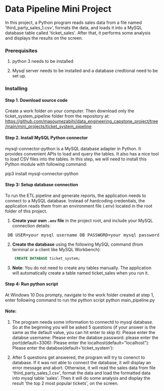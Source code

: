 # Data Pipeline Mini Project

In this project, a Python program reads sales data from a file named 'third_party_sales_1.csv', formats the data, and loads it into a MySQL database table called 'ticket_sales'. After that, it performs some analysis and displays the results on the screen.


### Prerequisites

1. python 3 needs to be installed  

2. Mysql server needs to be installed and a database credtional need to be set up. 


### Installing


#### Step 1. Download source code
Create a work folder on your computer. Then download only the ticket_system_pipeline folder from the repository at:
https://github.com/masoumezabihi/data_engineering_capstone_project/tree/main/mini_projects/ticket_system_pipeline


#### Step 2. Install MySQL Python connector
mysql-connector-python is a MySQL database adapter in Python. It provides convenient APIs to load and query the tables. It also has a nice tool to load CSV files into the tables. In this step, we will need to install this Python module with following command:

pip3 install mysql-connector-python

#### Step 3: Setup database connection
To run the ETL pipeline and generate reports, the application needs to connect to a MySQL database. Instead of hardcoding credentials, the application reads them from an environment file (.env) located in the root folder of this project.

1. **Create your own `.env` file** in the project root, and include your MySQL connection details:

<pre> DB_USER=your_mysql_username DB_PASSWORD=your_mysql_password DB_HOST=127.0.0.1 DB_NAME=ticket_system DB_PORT=3306 </pre>

2. **Create the database** using the following MySQL command (from terminal or a client like MySQL Workbench):
   ```sql
    CREATE DATABASE ticket_system;

3. **Note**: You do not need to create any tables manually. The application will automatically create a table named ticket_sales when you run it.

#### Step 4: Run python script

At Windows 10 Dos prompty, navigate to the work folder created at step 1, enter following command to run the python script
python main_pipeline.py

#### Note:
1. The program needa some information to connectd to mysql database. So at the beginning  you will be asked 5 questions (if your answer is the same as the default value, you can hit enter to skip it):
Please enter the databse username:
Please enter the databse password:
please enter the port(default=3306):
Please enter the localhost(default="localhost"):
Please enter the databse(default='ticket_system'):


2. After 5 questions get answered,  the program will try to conenct to database. If it was not able to connect the database, it will display an error message and abort.    Otherwise, it will read the sales data from file  'third_party_sales_1.csv', format the data and load the formatted data into mysql table 'sales'. Then it will do some analysis and display the  result  'the top 2 most popular tickets', on the screen.

